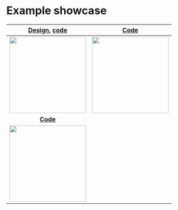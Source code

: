 # Example showcase

| [Design](https://dribbble.com/shots/6459693-Creative-layout-design), [code](https://github.com/ReinBentdal/division/blob/master/example/example/example_1.dart) | [Code](https://github.com/ReinBentdal/division/blob/master/example/example/example_2.dart) |
|-|-|
| <img src="https://raw.githubusercontent.com/ReinBentdal/division/master/example/assets/demo_app.gif" width="200"> | <img src="https://raw.githubusercontent.com/ReinBentdal/division/master/example/assets/frosted_glass_demo.gif" width="200"> | 
| <span style="text-align: center; display: block;">**[Code](https://github.com/ReinBentdal/division/blob/master/example/example/example_form.dart)**</span> |
| <img src="https://raw.githubusercontent.com/ReinBentdal/division/master/example/assets/form_demo.gif" width="200"> |